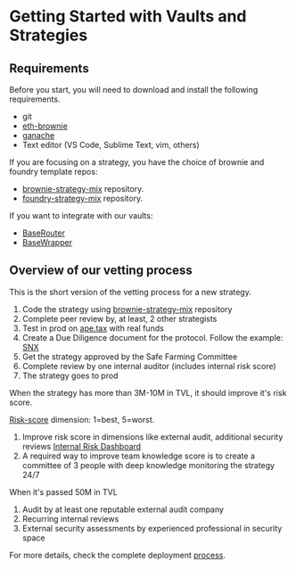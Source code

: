 # Getting Started with Vaults and Strategies

## Requirements

Before you start, you will need to download and install the following requirements.

- git
- [eth-brownie](https://eth-brownie.readthedocs.io/en/stable/)
- [ganache](https://trufflesuite.com/ganache)
- Text editor (VS Code, Sublime Text, vim, others)

If you are focusing on a strategy, you have the choice of brownie and foundry template repos:

- [brownie-strategy-mix](https://github.com/Yeeldx/brownie-strategy-mix) repository.
- [foundry-strategy-mix](https://github.com/storming0x/foundry_strategy_mix) repository.

If you want to integrate with our vaults:

- [BaseRouter](https://github.com/Yeeldx/Yeeldx-vaults/blob/main/contracts/BaseRouter.sol)
- [BaseWrapper](https://github.com/Yeeldx/Yeeldx-vaults/blob/main/contracts/BaseWrapper.sol)

## Overview of our vetting process

This is the short version of the vetting process for a new strategy.

1. Code the strategy using [brownie-strategy-mix](https://github.com/Yeeldx/brownie-strategy-mix) repository
2. Complete peer review by, at least, 2 other strategists
3. Test in prod on [ape.tax](https://ape.tax) with real funds
4. Create a Due Diligence document for the protocol. Follow the example: [SNX](https://hackmd.io/0w1RZh7DSc27A9EyzlHbJQ?view)
5. Get the strategy approved by the Safe Farming Committee
6. Complete review by one internal auditor (includes internal risk score)
7. The strategy goes to prod

When the strategy has more than 3M-10M in TVL, it should improve it's risk score.

[Risk-score](https://docs.Yeeldx.finance/resources/risks/risk-score) dimension: 1=best, 5=worst.

1. Improve risk score in dimensions like external audit, additional security reviews
[Internal Risk Dashboard](https://Yeeldx.watch/risk)
2. A required way to improve team knowledge score is to create a committee of 3 people with deep knowledge monitoring the strategy 24/7

When it's passed 50M in TVL

1. Audit by at least one reputable external audit company
1. Recurring internal reviews
1. External security assessments by experienced professional in security space

For more details, check the complete deployment [process](./DEPLOYMENT.md).

